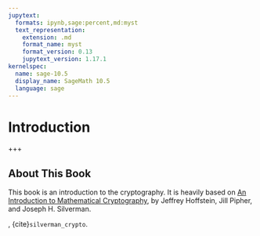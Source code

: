 ```yaml
---
jupytext:
  formats: ipynb,sage:percent,md:myst
  text_representation:
    extension: .md
    format_name: myst
    format_version: 0.13
    jupytext_version: 1.17.1
kernelspec:
  name: sage-10.5
  display_name: SageMath 10.5
  language: sage
---
```


# Introduction

+++

## About This Book

This book is an introduction to the cryptography.  It is heavily based on [An Introduction to Mathematical Cryptography](doi:10.1007/978-1-4939-1711-2), by Jeffrey Hoffstein, Jill Pipher, and Joseph H. Silverman.

[](doi:10.1007/978-1-4939-1711-2), {cite}`silverman_crypto`.

```{code-cell} ipython3

```
